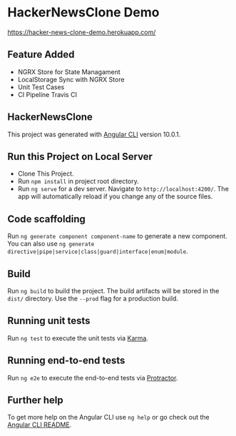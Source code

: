 # HackerNewsClone Demo

https://hacker-news-clone-demo.herokuapp.com/

## Feature Added
* NGRX Store for State Managament
* LocalStorage Sync with NGRX Store
* Unit Test Cases
* CI Pipeline Travis CI

## HackerNewsClone

This project was generated with [Angular CLI](https://github.com/angular/angular-cli) version 10.0.1.

## Run this Project on Local Server
* Clone This Project.
* Run `npm install` in project root directory.
* Run `ng serve` for a dev server. Navigate to `http://localhost:4200/`. The app will automatically reload if you change any of the source files.

## Code scaffolding

Run `ng generate component component-name` to generate a new component. You can also use `ng generate directive|pipe|service|class|guard|interface|enum|module`.

## Build

Run `ng build` to build the project. The build artifacts will be stored in the `dist/` directory. Use the `--prod` flag for a production build.

## Running unit tests

Run `ng test` to execute the unit tests via [Karma](https://karma-runner.github.io).

## Running end-to-end tests

Run `ng e2e` to execute the end-to-end tests via [Protractor](http://www.protractortest.org/).

## Further help

To get more help on the Angular CLI use `ng help` or go check out the [Angular CLI README](https://github.com/angular/angular-cli/blob/master/README.md).
